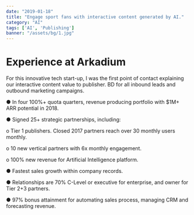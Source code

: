```yaml
---
date: "2019-01-18"
title: "Engage sport fans with interactive content generated by AI."
category: "AI"
tags: ['AI', 'Publishing']
banner: "/assets/bg/1.jpg"
---
```


# Experience at Arkadium

For this innovative tech start-up, I was the first point of contact explaining our interactive content value to publisher. BD  for all inbound leads and outbound marketing campaigns.

● In four 100%+ quota quarters, revenue producing portfolio with $1M+ ARR potential in 2018.

● Signed 25+ strategic partnerships, including:

o Tier 1 publishers. Closed 2017 partners reach over 30 monthly users monthly.

o 10 new vertical partners with 6x monthly engagement.

o 100% new revenue for Artificial Intelligence platform.

● Fastest sales growth within company records.

● Relationships are 70% C-Level or executive for enterprise, and owner for Tier 2+3 partners.

● 97% bonus attainment for automating sales process, managing CRM and forecasting revenue.